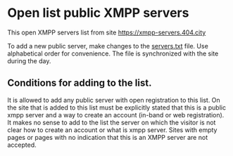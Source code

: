 

# Open list public XMPP servers

This open XMPP servers list from site https://xmpp-servers.404.city

To add a new public server, make changes to the [servers.txt](https://github.com/E-404/xmpp-servers/blob/master/servers.txt) file.  Use alphabetical order for convenience.
The file is synchronized with the site during the day.

## Conditions for adding to the list.
It is allowed to add any public server with open registration to this list.  On the site that is added to this list must be explicitly stated that this is a public xmpp server and a way to create an account (in-band or web registration).
It makes no sense to add to the list the server on which the visitor is not clear how to create an account
or what is xmpp server. Sites with empty pages or pages with no indication that this is an XMPP server are not accepted.



